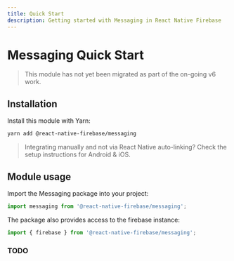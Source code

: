 ```yaml
---
title: Quick Start
description: Getting started with Messaging in React Native Firebase
---
```


# Messaging Quick Start

> This module has not yet been migrated as part of the on-going v6 work.

## Installation

Install this module with Yarn:

```bash
yarn add @react-native-firebase/messaging
```

> Integrating manually and not via React Native auto-linking? Check the setup instructions for <Anchor version group href="/android">Android</Anchor> & <Anchor version group href="/ios">iOS</Anchor>.

## Module usage

Import the Messaging package into your project:

```js
import messaging from '@react-native-firebase/messaging';
```

The package also provides access to the firebase instance:

```js
import { firebase } from '@react-native-firebase/messaging';
```

### TODO
